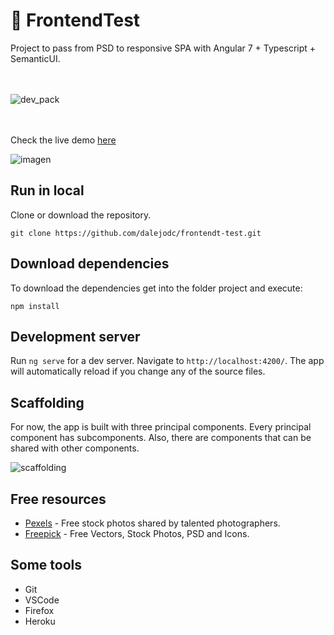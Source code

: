 # 🎒 FrontendTest

Project to pass from PSD to responsive SPA with Angular 7 + Typescript + SemanticUI.
<br>
<br>
<br>



![dev_pack](https://user-images.githubusercontent.com/36966980/52614778-65b6f680-2e58-11e9-98b2-5927c3370143.png)
<br>
<br>
<br>



Check the live demo [here](https://front-end-test-1.herokuapp.com/)

![imagen](https://user-images.githubusercontent.com/36966980/52614701-2d171d00-2e58-11e9-8bfb-6a734c146d94.png)

## Run in local
Clone or download the repository.
```
git clone https://github.com/dalejodc/frontendt-test.git
```
## Download dependencies
To download the dependencies get into the folder project and execute:
```
npm install
```

## Development server

Run `ng serve` for a dev server. Navigate to `http://localhost:4200/`. The app will automatically reload if you change any of the source files.

## Scaffolding
For now, the app is built with three principal components. Every principal component has subcomponents. Also, there are components that can be shared with other components.



![scaffolding](https://user-images.githubusercontent.com/36966980/52615848-399d7480-2e5c-11e9-9678-4072161b181b.png)

## Free resources

* [Pexels](https://www.pexels.com/) - Free stock photos shared by talented photographers.
* [Freepick](https://www.freepik.com/) - Free Vectors, Stock Photos, PSD and Icons.

## Some tools

* Git
* VSCode
* Firefox
* Heroku
